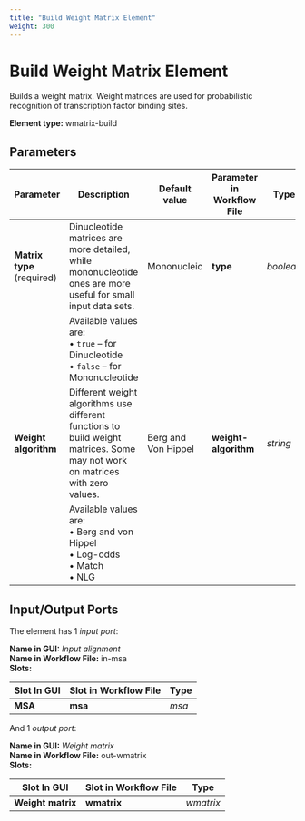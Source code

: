 ```yaml
---
title: "Build Weight Matrix Element"
weight: 300
---
```


# Build Weight Matrix Element

Builds a weight matrix. Weight matrices are used for probabilistic recognition of transcription factor binding sites.

**Element type:** wmatrix-build

## Parameters

| Parameter                  | Description                                                                                                                | Default value       | Parameter in Workflow File | Type      |
|----------------------------|----------------------------------------------------------------------------------------------------------------------------|---------------------|----------------------------|-----------|
| **Matrix type** (required) | Dinucleotide matrices are more detailed, while mononucleotide ones are more useful for small input data sets.              | Mononucleic         | **type**                   | _boolean_ |
|                            | Available values are:<br>• `true` – for Dinucleotide<br>• `false` – for Mononucleotide                                     |                     |                            |           |
| **Weight algorithm**       | Different weight algorithms use different functions to build weight matrices. Some may not work on matrices with zero values.| Berg and Von Hippel | **weight-algorithm**       | _string_  |
|                            | Available values are:<br>• Berg and von Hippel<br>• Log-odds<br>• Match<br>• NLG                                           |                     |                            |           |

## Input/Output Ports

The element has 1 _input port_:

**Name in GUI:** _Input alignment_  
**Name in Workflow File:** in-msa  
**Slots:**

| Slot In GUI | Slot in Workflow File | Type  |
|-------------|-----------------------|-------|
| **MSA**     | **msa**               | _msa_ |

And 1 _output port_:

**Name in GUI:** _Weight matrix_  
**Name in Workflow File:** out-wmatrix  
**Slots:**

| Slot In GUI       | Slot in Workflow File | Type      |
|-------------------|-----------------------|-----------|
| **Weight matrix** | **wmatrix**           | _wmatrix_ |